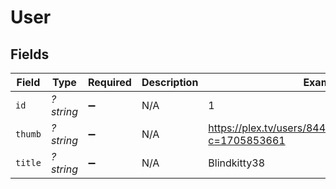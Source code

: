 # User


## Fields

| Field                                                      | Type                                                       | Required                                                   | Description                                                | Example                                                    |
| ---------------------------------------------------------- | ---------------------------------------------------------- | ---------------------------------------------------------- | ---------------------------------------------------------- | ---------------------------------------------------------- |
| `id`                                                       | *?string*                                                  | :heavy_minus_sign:                                         | N/A                                                        | 1                                                          |
| `thumb`                                                    | *?string*                                                  | :heavy_minus_sign:                                         | N/A                                                        | https://plex.tv/users/844780fc6f8a26b5/avatar?c=1705853661 |
| `title`                                                    | *?string*                                                  | :heavy_minus_sign:                                         | N/A                                                        | Blindkitty38                                               |
